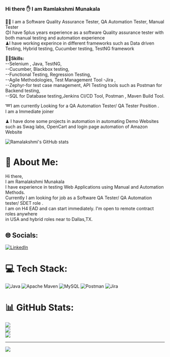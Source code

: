 ### Hi there ✋ I am Ramlakshmi Munakala 
👩‍💻 I am a Software Quality Assurance Tester, QA Automation Tester, Manual Tester <br/>
😊I have 5plus years experience as a software Quality assurance tester with both manual testing and automation experience <br/>
♟I have working experince in different frameworks such as Data driven Testing, Hybrid testing, Cucumber testing, TestNG framework<br/>


🤹‍♀️**Skills:** <br/>
--Selenium , Java, TestNG,<br/>
--Cucumber,  Blackbox testing,<br/>
--Functional Testing, Regression Testing,<br/>
--Agile Methodologies, Test Management Tool -Jira ,<br/>
--Zephyr-for test case management,  API Testing tools such as Postman for Backend testing,<br/>
--SQL for Database testing,Jenkins CI/CD Tool, Postman , Maven Build Tool.<br/>

➿I am currently Looking for a QA Automation Tester/ QA Tester Position .<br/>
 I am a Immediate joiner<br/>

♟ I have done some projects  in automation in automating Demo Websites such as Swag labs, OpenCart and login page automation of Amazon Website<br/>


![Ramalakshmi's GitHub stats](https://github-readme-stats.vercel.app/api?username=munakalaramalakshmi&show_icons=true&theme=radical)
# 💫 About Me:
Hi there, <br>I am Ramalakshmi Munakala<br>I have experience in testing Web Applications using Manual and Automation Methods.<br>Currently I am looking for job as a Software QA Tester/ QA Automation tester/ SDET role .<br> I am on H4 EAD and can start immediately. I'm open to remote contract roles anywhere<br> in USA and hybrid roles near to Dallas,TX.


## 🌐 Socials:
[![LinkedIn](https://img.shields.io/badge/LinkedIn-%230077B5.svg?logo=linkedin&logoColor=white)](https://linkedin.com/in/RamaLakshmiMunakala) 

# 💻 Tech Stack:
![Java](https://img.shields.io/badge/java-%23ED8B00.svg?style=for-the-badge&logo=openjdk&logoColor=white) ![Apache Maven](https://img.shields.io/badge/Apache%20Maven-C71A36?style=for-the-badge&logo=Apache%20Maven&logoColor=white) ![MySQL](https://img.shields.io/badge/mysql-%2300000f.svg?style=for-the-badge&logo=mysql&logoColor=white) ![Postman](https://img.shields.io/badge/Postman-FF6C37?style=for-the-badge&logo=postman&logoColor=white) ![Jira](https://img.shields.io/badge/jira-%230A0FFF.svg?style=for-the-badge&logo=jira&logoColor=white)
# 📊 GitHub Stats:
![](https://github-readme-stats.vercel.app/api?username=munakalaramalakshmi&theme=dark&hide_border=false&include_all_commits=false&count_private=false)<br/>
![](https://github-readme-streak-stats.herokuapp.com/?user=munakalaramalakshmi&theme=dark&hide_border=false)<br/>
![](https://github-readme-stats.vercel.app/api/top-langs/?username=munakalaramalakshmi&theme=dark&hide_border=false&include_all_commits=false&count_private=false&layout=compact)

---
[![](https://visitcount.itsvg.in/api?id=munakalaramalakshmi&icon=0&color=0)](https://visitcount.itsvg.in)

<!-- Proudly created with GPRM ( https://gprm.itsvg.in ) -->



<!---
![Ramalaklshmi GitHub stats](https://github-readme-stats.vercel.app/api?username=munakalaramalakshmi
&show=reviews,discussions_started,discussions_answered,prs_merged,prs_merged_percentage).
--->
